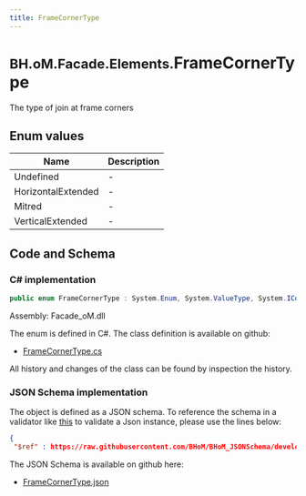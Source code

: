 ```yaml
---
title: FrameCornerType
---
```


# <small>BH.oM.Facade.Elements.</small>**FrameCornerType**

The type of join at frame corners

## Enum values

| Name            | Description                                                    |
|-----------------|----------------------------------------------------------------|
| Undefined |  -  |
| HorizontalExtended |  -  |
| Mitred |  -  |
| VerticalExtended |  -  |


## Code and Schema

### C# implementation

``` C# title="C#"
public enum FrameCornerType : System.Enum, System.ValueType, System.IComparable, System.ISpanFormattable, System.IFormattable, System.IConvertible
```

Assembly: Facade_oM.dll

The enum is defined in C#. The class definition is available on github:

- [FrameCornerType.cs](https://github.com/BHoM/BHoM/blob/develop/Facade_oM/Elements\Enums\FrameCornerType.cs)

All history and changes of the class can be found by inspection the history.
### JSON Schema implementation

The object is defined as a JSON schema. To reference the schema in a validator like [this](https://www.jsonschemavalidator.net/) to validate a Json instance, please use the lines below:

``` json title="JSON Schema"
{
 "$ref" : https://raw.githubusercontent.com/BHoM/BHoM_JSONSchema/develop/Facade_oM/Elements/FrameCornerType.json}
```

The JSON Schema is available on github here:

- [FrameCornerType.json](https://github.com/BHoM/BHoM_JSONSchema/blob/develop/Facade_oM/Elements/FrameCornerType.json)

